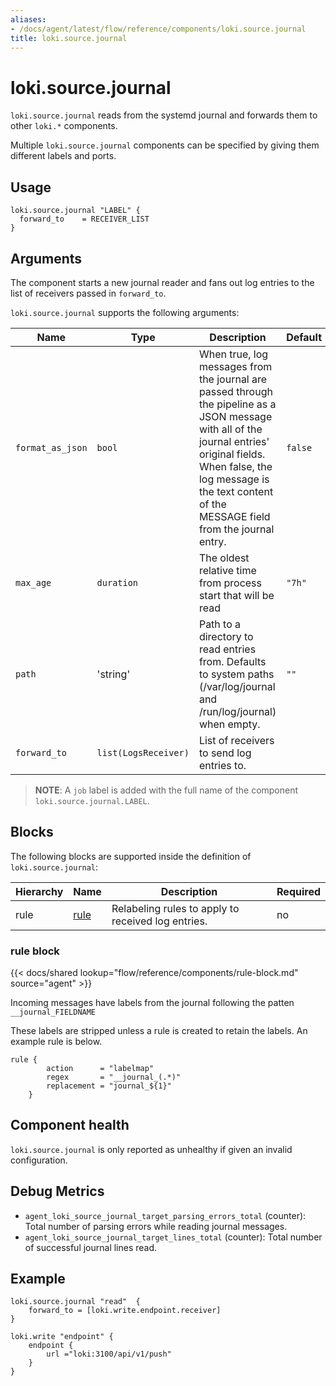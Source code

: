```yaml
---
aliases:
- /docs/agent/latest/flow/reference/components/loki.source.journal
title: loki.source.journal
---
```


# loki.source.journal

`loki.source.journal` reads from the systemd journal and forwards them to other
`loki.*` components. 

Multiple `loki.source.journal` components can be specified by giving them
different labels and ports.

## Usage

```river
loki.source.journal "LABEL" {
  forward_to    = RECEIVER_LIST
}
```

## Arguments
The component starts a new journal reader and fans out
log entries to the list of receivers passed in `forward_to`.

`loki.source.journal` supports the following arguments:

Name         | Type   | Description                                                                                                                                                                                                                                | Default | Required
------------ |--------|--------------------------------------------------------------------------------------------------------------------------------------------------------------------------------------------------------------------------------------------|---------| --------
`format_as_json`    | `bool` | When true, log messages from the journal are passed through the pipeline as a JSON message with all of the journal entries' original  fields. When false, the log message is the text content of the MESSAGE field from the journal entry. | `false` | no
`max_age`    | `duration` | The oldest relative time from process start that will be read                                                                                                                                                                              | `"7h"` | no
`path` | 'string' | Path to a directory to read entries from. Defaults to system paths (/var/log/journal and /run/log/journal) when empty.                                                                                                                     | `""` | no
`forward_to` | `list(LogsReceiver)` | List of receivers to send log entries to.                                                                                                                                                                                                  | | yes

> **NOTE**:  A `job` label is added with the full name of the component `loki.source.journal.LABEL`. 


## Blocks

The following blocks are supported inside the definition of `loki.source.journal`:

Hierarchy | Name | Description | Required
--------- | ---- | ----------- | --------
rule | [rule][] | Relabeling rules to apply to received log entries. | no

[rule]: #rule-block

### rule block

{{< docs/shared lookup="flow/reference/components/rule-block.md" source="agent" >}}

Incoming messages have labels from the journal following the patten `__journal_FIELDNAME`

These labels are stripped unless a rule is created to retain the labels. An example rule is 
below.

```river
rule {
		action      = "labelmap"
		regex       = "__journal_(.*)"
		replacement = "journal_${1}"
	}
```


## Component health

`loki.source.journal` is only reported as unhealthy if given an invalid
configuration.

## Debug Metrics

* `agent_loki_source_journal_target_parsing_errors_total` (counter): Total number of parsing errors while reading journal messages.
* `agent_loki_source_journal_target_lines_total` (counter): Total number of successful journal lines read.

## Example

```river
loki.source.journal "read"  {
    forward_to = [loki.write.endpoint.receiver]
}

loki.write "endpoint" {
    endpoint {
        url ="loki:3100/api/v1/push"
    }  
}
```
